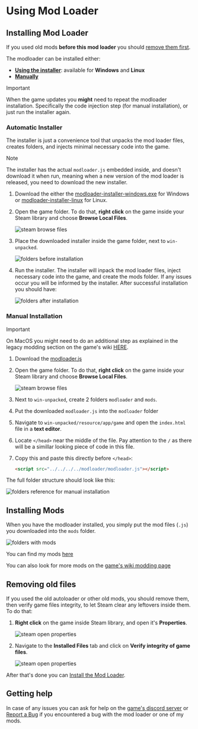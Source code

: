 # Using Mod Loader

## Installing Mod Loader

If you used old mods **before this mod loader** you should
[remove them first](#removing-old-files).

The modloader can be installed either:

- [**Using the installer**](#automatic-installer): available for **Windows** and
  **Linux**
- [**Manually**](#manual-installation)

> [!IMPORTANT]
>
> When the game updates you **might** need to repeat the modloader installation.
> Specifically the code injection step (for manual installation), or just run
> the installer again.

### Automatic Installer

The installer is just a convenience tool that unpacks the mod loader files,
creates folders, and injects minimal necessary code into the game.

> [!NOTE]
>
> The installer has the actual `modloader.js` embedded inside, and doesn't
> download it when run, meaning when a new version of the mod loader is
> released, you need to download the new installer.

1. Download the either the
   [modloader-installer-windows.exe](https://github.com/rafalberezin/sixty-four-mods/releases/download/modloader-latest/modloader-installer-windows.exe)
   for Windows or
   [modloader-installer-linux](https://github.com/rafalberezin/sixty-four-mods/releases/download/modloader-latest/modloader-installer-linux)
   for Linux.

2. Open the game folder. To do that, **right click** on the game inside your
   Steam library and choose **Browse Local Files**.

   ![steam browse files](../assets/steam/browse-files.png)

3. Place the downloaded installer inside the game folder, next to
   `win-unpacked`.

   ![folders before installation](../assets/folders/before-installation.png)

4. Run the installer. The installer will inpack the mod loader files, inject
   necessary code into the game, and create the mods folder. If any issues occur
   you will be informed by the installer. After successful installation you
   should have:

   ![folders after installation](../assets/folders/after-installation.png)

### Manual Installation

> [!IMPORTANT]
>
> On MacOS you might need to do an additional step as explained in the legacy
> modding section on the game's wiki
> [HERE](https://sixtyfour.game-vault.net/wiki/Modding:Index#MacOS_Modding).

1. Download the
   [modloader.js](https://github.com/rafalberezin/sixty-four-mods/tree/master/dist/modloader/modloader.js)

2. Open the game folder. To do that, **right click** on the game inside your
   Steam library and choose **Browse Local Files**.

   ![steam browse files](../assets/steam/browse-files.png)

3. Next to `win-unpacked`, create 2 folders `modloader` and `mods`.
4. Put the downloaded `modloader.js` into the `modloader` folder
5. Navigate to `win-unpacked/resource/app/game` and open the `index.html` file
   in a **text editor**.
6. Locate `</head>` near the middle of the file. Pay attention to the `/` as
   there will be a simillar looking piece of code in this file.
7. Copy this and paste this directly before `</head>`:

   ```html
   <script src="../../../../modloader/modloader.js"></script>
   ```

The full folder structure should look like this:

![folders reference for manual installation](../assets/folders/manual-installation.png)

## Installing Mods

When you have the modloader installed, you simply put the mod files (`.js`) you
downloaded into the `mods` folder.

![folders with mods](../assets/folders/mods.png)

You can find my mods [here](./02-mods)

You can also look for more mods on the
[game's wiki modding page](https://sixtyfour.game-vault.net/wiki/Modding:Index)

## Removing old files

If you used the old autoloader or other old mods, you should remove them, then
verify game files integrity, to let Steam clear any leftovers inside them. To do
that:

1. **Right click** on the game inside Steam library, and open it's
   **Properties**.

   ![steam open properties](../assets/steam/open-properties.png)

2. Navigate to the **Installed Files** tab and click on **Verify integrity of
   game files**.

   ![steam open properties](../assets/steam/verify-files.png)

After that's done you can [Install the Mod Loader](#installing-mod-loader).

## Getting help

In case of any issues you can ask for help on the
[game's discord server](https://discord.com/invite/7YXd3tScqS) or
[Report a Bug](https://github.com/rafalberezin/sixty-four-mods/issues/new?template=bug-report.yml)
if you encountered a bug with the mod loader or one of my mods.
